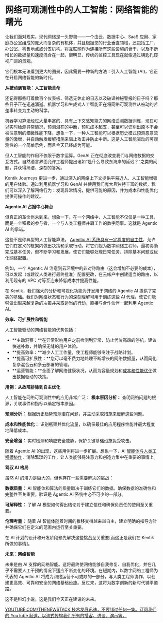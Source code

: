 # 网络可观测性中的人工智能：网络智能的曙光

让我们面对现实。现代网络是一头野兽——一个由云、数据中心、SaaS 应用、家庭办公室组成的庞大而复杂的有机体，并且根据您的行业垂直领域，还包括工厂、办公室、零售地点或分支机构。将互联网作为连接所有这些设施的骨干，以及不断增长的数据量和速度混合在一起，很明显，传统的监控工具现在就像通过钥匙孔窥视广阔的景观。

它们根本无法看到更大的图景，因此需要一种新的方法：引入人工智能 (AI)，它正在开启网络智能的新时代。

**从被动到智能：人工智能革命**

还记得那些盯着数百个仪表板、筛选无休止的日志以及破译神秘警报的日子吗？那些日子正在迅速消逝。机器学习和生成式人工智能正在将网络可观测性从被动的苦差事转变为主动的科学。

机器学习算法经过大量丰富的、具有上下文感知能力的网络遥测数据训练，现在可以实时检测异常情况，预测潜在的中断，预见成本超支，甚至可以识别出原本不会被注意到的细微性能下降。想象一下，一种人工智能可以根据历史模式预测恶意流量的激增，并自动触发缓解措施来阻止攻击并防止中断。这是人工智能驱动的可观测性的一个简单示例，而且今天已经成为可能。

但人工智能的作用不仅限于数字运算。GenAI 正在彻底改变我们与网络数据的交互方式。自然语言界面允许工程师提出诸如“是什么导致东海岸的延迟？”之类的问题，并获得简洁、深刻的答案。

Kentik Journeys 更进一步，通过深入的网络上下文提供平易近人、人工智能增强的用户体验。通过利用机器学习和 GenAI 并使用我们庞大且独特丰富的数据，我们可以深入了解网络行为：发现异常情况，提供可能的原因，并为成本和性能优化提供可操作的建议。

**Agentic AI 占据中心舞台**

但真正的革命尚未到来。想象一下，在一个网络中，人工智能不仅仅是一种工具，而是一个积极的参与者，一个与人类工程师并肩工作的数字同事。这就是 Agentic AI 的承诺。

这些不是你典型的人工智能算法。 [Agentic AI 系统具有一定程度的自主性](https://thenewstack.io/agentic-ai-tools-for-building-and-managing-agentic-systems/)，允许它们在定义的框架内做出决策和采取行动。将它们视为数字网络工程师，最初协助完成基本任务，但不断学习和发展，使它们能够处理日常任务、排除基本问题或优化网络配置。

例如，一个 Agentic AI 注意到云环境中的非对称路由（这会增加不必要的成本），可以发起（或建议人类进行最终批准）配置更改，在云帐户中创建适当的路由，以利用现有的 VPC 对等互连来降低成本并提高性能。

在 Kentik，我们强大的分析和可视化功能为开发用于网络的 Agentic AI 提供了完美的基础。我们对网络状态和行为的深刻理解可用于训练这些 AI 代理，使它们能够做出越来越复杂的决策并采取适当的行动，直接与合作伙伴一起利用 Agentic AI。

**效率、可扩展性和智能**

人工智能驱动的网络智能的优势包括：

*   **主动洞察：**在异常影响用户之前检测到异常，防止代价高昂的停机，建议快速补救，并确保无缝的用户体验。
*   **提高效率：**减少人工工作量，使工程师能够专注于战略计划。
*   **提高可扩展性：**您可以毫不费力地处理不断增长的网络数据量，从而简化复杂混合云和多云部署的管理。
*   **运营智能：**全面了解网络健康状况，从而为容量规划和[成本和性能优化](https://thenewstack.io/engineers-guide-to-cloud-cost-optimization-engineering-resources-in-the-cloud/)做出数据驱动的决策。

**用例：从故障排除到自主优化**

人工智能在网络可观测性中的应用非常广泛：
**根本原因分析：** 查明网络问题的根源，关联事件和指标以确定根本原因。

**预测分析：** 根据历史趋势预测潜在问题，并主动采取措施来缓解这些问题。

**成本和性能优化：** 识别瓶颈并优化流量，以确保最佳的应用程序性能并最大程度地降低成本。

**安全增强：** 实时检测和响应安全威胁，保护关键基础设施免受攻击。

随着 Agentic AI 的出现，这些用例将进一步扩展。想象一下，AI [智能体与人类工程师协作](https://thenewstack.io/agents-shift-genai-from-order-takers-to-collaborators/)，消除繁琐的工作，让人类能够将注意力和创造力集中在重要的事情上。

**驾驭 AI 格局**

虽然 AI 的潜力是巨大的，但也存在一些需要解决的挑战：

**数据质量：** AI 智能体和算法的质量取决于训练它们的数据。确保数据的准确性和完整性至关重要。验证是 Agentic AI 系统中必不可少的一部分。

**可解释性：** 了解 AI 模型如何得出结论对于建立信任和确保负责任的使用至关重要。

**伦理考量：** 随着 AI 智能体随着时间的推移变得越来越自主，建立明确的指导方针并确保它们在定义的范围内运行至关重要。

在 AI 计划的设计和开发阶段预先解决这些挑战至关重要[而这正是我们在 Kentik 所做的事情]。

**未来：网络智能**

未来是由 AI 支撑的网络智能。这将最终使网络能够自我修复、自我优化，并在几乎不需要人工干预的情况下适应不断变化的环境。在短期内，以数字网络工程师为代表的 Agentic AI 将成为网络运营不可或缺的一部分，与人类工程师协作，以创建更高效、可靠和安全的网络基础设施。反过来，这将为数字创新的新时代铺平道路。

这不是科幻小说。这是我们今天正在建设的未来。

[
YOUTUBE.COM/THENEWSTACK
技术发展迅速，不要错过任何一集。订阅我们的 YouTube
频道，以流式传输我们所有的播客、访谈、演示等。
](https://youtube.com/thenewstack?sub_confirmation=1)